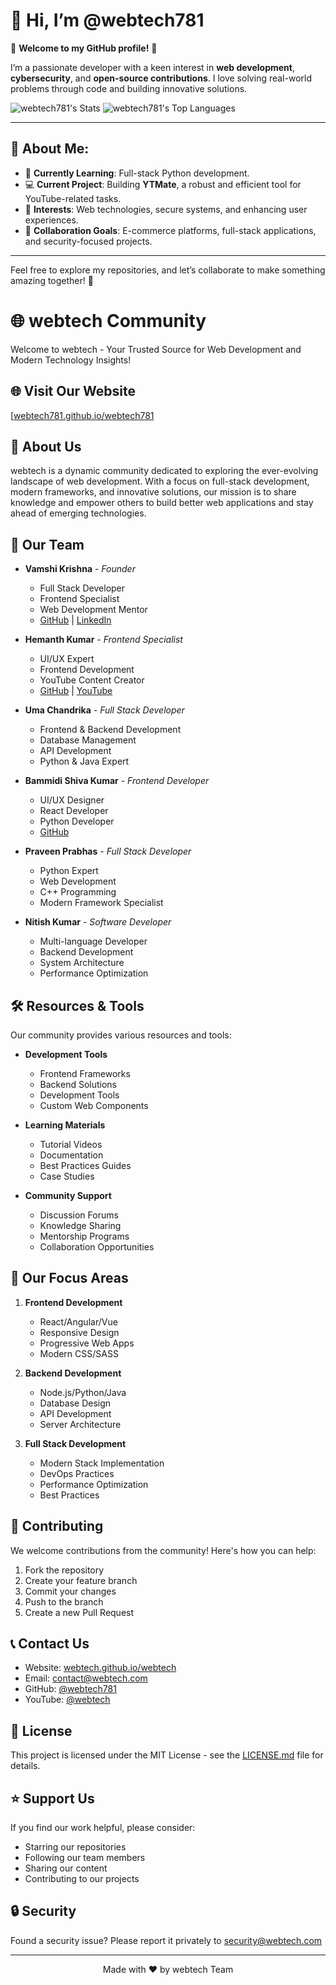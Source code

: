 # 👋 Hi, I’m @webtech781

🌟 **Welcome to my GitHub profile!** 🌟  

I’m a passionate developer with a keen interest in **web development**, **cybersecurity**, and **open-source contributions**. I love solving real-world problems through code and building innovative solutions.  

![webtech781's Stats](https://github-readme-stats.vercel.app/api?username=webtech781&theme=blueberry&show_icons=true&hide_border=false&count_private=false)
![webtech781's Top Languages](https://github-readme-stats.vercel.app/api/top-langs/?username=webtech781&theme=blueberry&show_icons=true&hide_border=false&layout=compact)

---

## 🚀 About Me:
- 🌱 **Currently Learning**: Full-stack Python development.  
- 💻 **Current Project**: Building **YTMate**, a robust and efficient tool for YouTube-related tasks.  
- 👀 **Interests**: Web technologies, secure systems, and enhancing user experiences.  
- 💞️ **Collaboration Goals**: E-commerce platforms, full-stack applications, and security-focused projects.  

---


Feel free to explore my repositories, and let’s collaborate to make something amazing together! 🌟
# 🌐 webtech Community

Welcome to webtech - Your Trusted Source for Web Development and Modern Technology Insights!

## 🌐 Visit Our Website
[[webtech781.github.io/webtech781](https://webtech.github.io/webtech/)

## 🚀 About Us

webtech is a dynamic community dedicated to exploring the ever-evolving landscape of web development. With a focus on full-stack development, modern frameworks, and innovative solutions, our mission is to share knowledge and empower others to build better web applications and stay ahead of emerging technologies.

## 👥 Our Team

- **Vamshi Krishna** - *Founder*
  - Full Stack Developer
  - Frontend Specialist
  - Web Development Mentor
  - [GitHub](https://github.com/webtech781) | [LinkedIn](https://www.linkedin.com/in/vamsikrishna781/)

- **Hemanth Kumar** - *Frontend Specialist*
  - UI/UX Expert
  - Frontend Development
  - YouTube Content Creator
  - [GitHub](https://github.com/hemanthleo) | [YouTube](https://www.youtube.com/@HemanthLeo)

- **Uma Chandrika** - *Full Stack Developer*
  - Frontend & Backend Development
  - Database Management
  - API Development
  - Python & Java Expert

- **Bammidi Shiva Kumar** - *Frontend Developer*
  - UI/UX Designer
  - React Developer
  - Python Developer
  - [GitHub](https://github.com/Bammidishivakumar)

- **Praveen Prabhas** - *Full Stack Developer*
  - Python Expert
  - Web Development
  - C++ Programming
  - Modern Framework Specialist

- **Nitish Kumar** - *Software Developer*
  - Multi-language Developer
  - Backend Development
  - System Architecture
  - Performance Optimization

## 🛠️ Resources & Tools

Our community provides various resources and tools:

- **Development Tools**
  - Frontend Frameworks
  - Backend Solutions
  - Development Tools
  - Custom Web Components

- **Learning Materials**
  - Tutorial Videos
  - Documentation
  - Best Practices Guides
  - Case Studies

- **Community Support**
  - Discussion Forums
  - Knowledge Sharing
  - Mentorship Programs
  - Collaboration Opportunities

## 🎯 Our Focus Areas

1. **Frontend Development**
   - React/Angular/Vue
   - Responsive Design
   - Progressive Web Apps
   - Modern CSS/SASS

2. **Backend Development**
   - Node.js/Python/Java
   - Database Design
   - API Development
   - Server Architecture

3. **Full Stack Development**
   - Modern Stack Implementation
   - DevOps Practices
   - Performance Optimization
   - Best Practices

## 🤝 Contributing

We welcome contributions from the community! Here's how you can help:

1. Fork the repository
2. Create your feature branch
3. Commit your changes
4. Push to the branch
5. Create a new Pull Request

## 📞 Contact Us

- Website: [webtech.github.io/webtech](https://webtech781.github.io/webtech781/)
- Email: contact@webtech.com
- GitHub: [@webtech781](https://github.com/webtech781)
- YouTube: [@webtech](https://www.youtube.com/@webtech)

## 📜 License

This project is licensed under the MIT License - see the [LICENSE.md](LICENSE.md) file for details.

## ⭐ Support Us

If you find our work helpful, please consider:
- Starring our repositories
- Following our team members
- Sharing our content
- Contributing to our projects

## 🔒 Security

Found a security issue? Please report it privately to security@webtech.com

---

<p align="center">Made with ❤️ by webtech Team</p>
